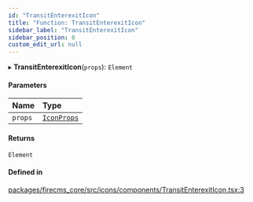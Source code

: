 ```yaml
---
id: "TransitEnterexitIcon"
title: "Function: TransitEnterexitIcon"
sidebar_label: "TransitEnterexitIcon"
sidebar_position: 0
custom_edit_url: null
---
```


▸ **TransitEnterexitIcon**(`props`): `Element`

#### Parameters

| Name | Type |
| :------ | :------ |
| `props` | [`IconProps`](../types/IconProps.md) |

#### Returns

`Element`

#### Defined in

[packages/firecms_core/src/icons/components/TransitEnterexitIcon.tsx:3](https://github.com/FireCMSco/firecms/blob/d45f3739/packages/firecms_core/src/icons/components/TransitEnterexitIcon.tsx#L3)
